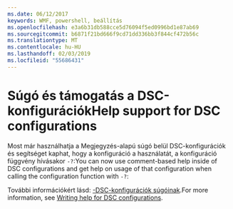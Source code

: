 ```yaml
---
ms.date: 06/12/2017
keywords: WMF, powershell, beállítás
ms.openlocfilehash: e3a6b31db588cce5d76094f5ed0996bd1e87ab69
ms.sourcegitcommit: b6871f21bd666f9cd71dd336bb3f844cf472b56c
ms.translationtype: MT
ms.contentlocale: hu-HU
ms.lasthandoff: 02/03/2019
ms.locfileid: "55686431"
---
```

# <a name="help-support-for-dsc-configurations"></a><span data-ttu-id="9d13b-102">Súgó és támogatás a DSC-konfigurációk</span><span class="sxs-lookup"><span data-stu-id="9d13b-102">Help support for DSC configurations</span></span>

<span data-ttu-id="9d13b-103">Most már használhatja a Megjegyzés-alapú súgó belül DSC-konfigurációk és segítséget kaphat, hogy a konfiguráció a használatát, a konfiguráció függvény hívásakor `-?`:</span><span class="sxs-lookup"><span data-stu-id="9d13b-103">You can now use comment-based help inside of DSC configurations and get help on usage of that configuration when calling the configuration function with `-?`:</span></span>

<span data-ttu-id="9d13b-104">További információkért lásd: [-DSC-konfigurációk súgóinak](https://msdn.microsoft.com/powershell/dsc/confighelp).</span><span class="sxs-lookup"><span data-stu-id="9d13b-104">For more information, see [Writing help for DSC configurations](https://msdn.microsoft.com/powershell/dsc/confighelp).</span></span>
